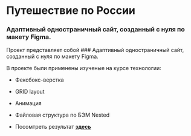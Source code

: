 # Путешествие по России
### Адаптивный одностраничный сайт, созданный с нуля по макету Figma.
Проект представляет собой ### Адаптивный одностраничный сайт, созданный с нуля по макету Figma.


В проекте были применены изученые на курсе технологии:

* Фексбокс-верстка
* GRID layout
* Анимация
* Файловая структура по БЭМ Nested



* Посомтреть результат [__здесь__](https://larisakindalova.github.io/russian-travel/index.html)
